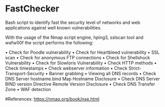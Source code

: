 # FastChecker
Bash script to identify fast the security level of networks and web applications against well known vulnerabilities.

With the usage of the Nmap script engine, hping3, sslscan tool and wafw00f the script performs the following:

•	Check for Poodle vulnerability
•	Check for Heartbleed vulnerability
•	SSL scan 
•	Check for anonymous FTP connections
•	Check for Shellshock Vulnerability
•	Check for Slowloris Vulnerability
•	Check HTTP methods
•	Check timestamps
•	Check webserver information
•	Check Strict-Transport-Security
•	Banner grabbing
•	Viewing all DNS records
•	Check DNS Server hostname.bind Map Hostname Disclosure
•	Check DNS Server BIND version Directive Remote Version Disclosure
•	Check DNS Transfer Zone
•	WAF detection


#References:
https://nmap.org/book/nse.html








